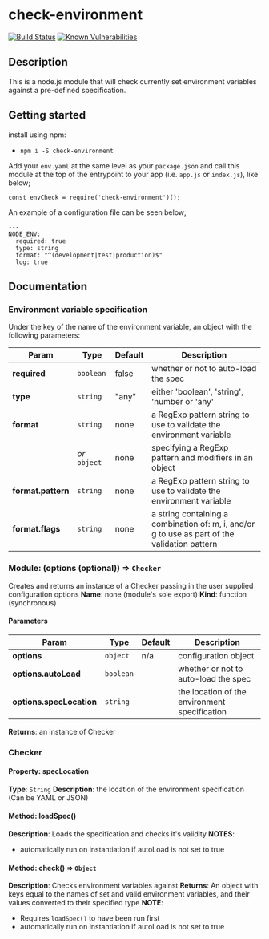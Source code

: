 # check-environment

[![Build Status](https://travis-ci.org/maxcbc/check-environment.svg?branch=develop)](https://travis-ci.org/maxcbc/check-environment)
[![Known Vulnerabilities](https://snyk.io/test/github/maxcbc/check-environment/badge.svg)](https://snyk.io/test/github/maxcbc/check-environment)

## Description

This is a node.js module that will check currently set environment variables against a pre-defined specification.

## Getting started

install using npm:
 - `npm i -S check-environment`

Add your `env.yaml` at the same level as your `package.json` and call this module at the top of the entrypoint to your app (i.e. `app.js` or `index.js`), like below;

```
const envCheck = require('check-environment')();
```

An example of a configuration file can be seen below;

```
---
NODE_ENV:
  required: true
  type: string
  format: "^(development|test|production)$"
  log: true
```

## Documentation

### Environment variable specification

Under the key of the name of the environment variable, an object with the following parameters:

| Param                  | Type          | Default | Description                                                                                   |
| ---------------------- | ------------- | ------- | --------------------------------------------------------------------------------------------- |
| **required**           | `boolean`     | false   | whether or not to auto-load the spec                                                          |
| **type**               | `string`      | "any"   | either 'boolean', 'string', 'number or 'any'                                                  |
| **format**             | `string`      | none    | a RegExp pattern string to use to validate the environment variable                           |
|                        | _or_ `object` | none    | specifying a RegExp pattern and modifiers in an object                                        |
| **format.pattern**     | `string`      | none    | a RegExp pattern string to use to validate the environment variable                           |
| **format.flags**       | `string`      | none    | a string containing a combination of: m, i, and/or g to use as part of the validation pattern |

### Module: (options (optional)) ⇒ `Checker`
Creates and returns an instance of a Checker passing in the user supplied configuration options
**Name**: none (module's sole export)
**Kind**: function (synchronous)

#### Parameters

| Param                    | Type      | Default | Description                                     |
| ------------------------ | --------- | ------- | ----------------------------------------------- |
| **options**              | `object`  |   n/a   | configuration object                            |
| **options.autoLoad**     | `boolean` |         | whether or not to auto-load the spec            |
| **options.specLocation** | `string`  |         | the location of the environment specification   |


**Returns**: an instance of Checker

### Checker

#### Property: specLocation
**Type**: `String`
**Description**: the location of the environment specification (Can be YAML or JSON)

#### Method: loadSpec() 
**Description**: Loads the specification and checks it's validity
**NOTES**: 
 - automatically run on instantiation if autoLoad is not set to true

#### Method: check() => `Object`
**Description**: Checks environment variables against
**Returns**: An object with keys equal to the names of set and valid environment variables, and their values converted to their specified type
**NOTE**:
 - Requires `loadSpec()` to have been run first
 - automatically run on instantiation if autoLoad is not set to true



